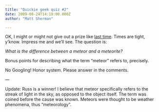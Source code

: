 ```yaml
---
title: "Quickie geek quiz #2"
date: 2009-08-24T14:19:00.000Z
author: "Matt Sherman"

---
```


OK, I might or might not give out a prize like [last time](/blog/post/Quickie-geek-quiz-1.aspx). Times are tight, y’know. Impress me and we’ll see. The question is:

_What is the difference between a meteor and a meteorite?_

Bonus points for describing what the term “meteor” refers to, precisely.

No Googling! Honor system. Please answer in the comments.

—

Update: Russ is a winner! I believe that meteor specifically refers to the streak of light in the sky, as opposed to the object itself. The term was coined before the cause was known. Meteors were thought to be weather phenomena, thus “meteorology”.
